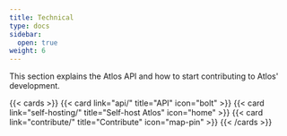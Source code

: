 ```yaml
---
title: Technical
type: docs
sidebar:
  open: true
weight: 6
---
```


This section explains the Atlos API and how to start contributing to Atlos' development.

{{< cards >}} 
{{< card link="api/" title="API" icon="bolt" >}} 
{{< card link="self-hosting/" title="Self-host Atlos" icon="home" >}} 
{{< card link="contribute/" title="Contribute" icon="map-pin" >}} 
{{< /cards >}}